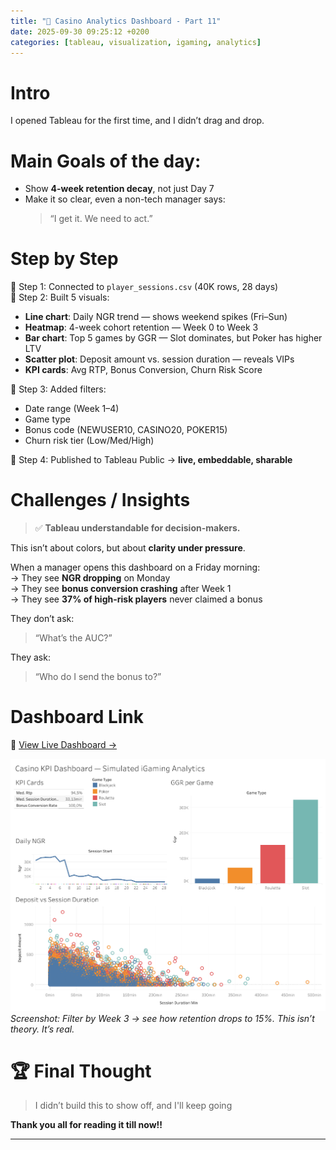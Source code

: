 ```yaml
---
title: "🎲 Casino Analytics Dashboard - Part 11"
date: 2025-09-30 09:25:12 +0200
categories: [tableau, visualization, igaming, analytics]
---
```


# Intro

I opened Tableau for the first time, and I didn’t drag and drop.


# Main Goals of the day:

- Show **4-week retention decay**, not just Day 7  
- Make it so clear, even a non-tech manager says:  
  > “I get it. We need to act.”

# Step by Step

📍 Step 1: Connected to `player_sessions.csv` (40K rows, 28 days)  
📍 Step 2: Built 5 visuals:  
  - **Line chart**: Daily NGR trend — shows weekend spikes (Fri–Sun)  
  - **Heatmap**: 4-week cohort retention — Week 0 to Week 3  
  - **Bar chart**: Top 5 games by GGR — Slot dominates, but Poker has higher LTV  
  - **Scatter plot**: Deposit amount vs. session duration — reveals VIPs  
  - **KPI cards**: Avg RTP, Bonus Conversion, Churn Risk Score  

📍 Step 3: Added filters:  
  - Date range (Week 1–4)  
  - Game type  
  - Bonus code (NEWUSER10, CASINO20, POKER15)  
  - Churn risk tier (Low/Med/High)  

📍 Step 4: Published to Tableau Public → **live, embeddable, sharable**

# Challenges / Insights
  
> ✅ **Tableau understandable for decision-makers.**

This isn’t about colors, but about **clarity under pressure**.

When a manager opens this dashboard on a Friday morning:  
→ They see **NGR dropping** on Monday  
→ They see **bonus conversion crashing** after Week 1  
→ They see **37% of high-risk players** never claimed a bonus  

They don’t ask:  
> “What’s the AUC?”  

They ask:  
> “Who do I send the bonus to?”

# Dashboard Link  
🔗 [View Live Dashboard →](https://public.tableau.com/views/CasinoKPIDashboard/CasinoKPIDashboardSimulatediGamingAnalytics?:language=it-IT&:sid=&:redirect=auth&showOnboarding=true&:display_count=n&:origin=viz_share_link)

![Tableau Preview](https://github.com/DLPietro/igaming-analytics-case-study/blob/main/dashboard/casino_dashboard_screenshot.png)  
*Screenshot: Filter by Week 3 → see how retention drops to 15%. This isn’t theory. It’s real.*

# 🏆 Final Thought

> I didn’t build this to show off, and I'll keep going  

**Thank you all for reading it till now!!**

---
